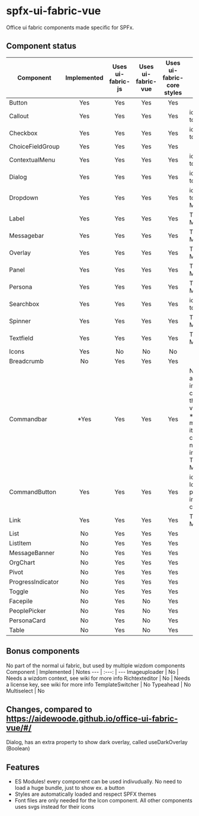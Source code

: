 # spfx-ui-fabric-vue
Office ui fabric components made specific for SPFx.

## Component status
Component        |Implemented | Uses ui-fabric-js | Uses ui-fabric-vue | Uses ui-fabric-core styles  | Notes
 ---             | :---:      | :---:             | :---:              | :---:                       | ---
Button           | Yes        | Yes               | Yes                | Yes                      
Callout          | Yes        | Yes               | Yes                | Yes                         | icons changed to svgs
Checkbox         | Yes        | Yes               | Yes                | Yes                         | icons changed to svgs
ChoiceFieldGroup | Yes        | Yes               | Yes                | Yes 
ContextualMenu   | Yes        | Yes               | Yes                | Yes                         | icons changed to svgs
Dialog           | Yes        | Yes               | Yes                | Yes                         | icons changed to svgs
Dropdown         | Yes        | Yes               | Yes                | Yes                         | icons changed to svgs, TESTS MISSING
Label            | Yes        | Yes               | Yes                | Yes                         | TESTS MISSING
Messagebar       | Yes        | Yes               | Yes                | Yes                         | TESTS MISSING
Overlay          | Yes        | Yes               | Yes                | Yes                         | TESTS MISSING
Panel            | Yes        | Yes               | Yes                | Yes                         | TESTS MISSING
Persona          | Yes        | Yes               | Yes                | Yes                         | TESTS MISSING
Searchbox        | Yes        | Yes               | Yes                | Yes                         | icons changed to svgs
Spinner          | Yes        | Yes               | Yes                | Yes                         | TESTS MISSING
Textfield        | Yes        | Yes               | Yes                | Yes                         | TESTS MISSING
Icons            | Yes        | No                | No                 | No                          |
Breadcrumb       | No         | Yes               | Yes                | Yes                         | 
Commandbar       | *Yes       | Yes               | Yes                | Yes                         | Not to happy about the implementation, consider using the react version instead. *Contextual menu, when items get collapsed, is not working as intended yet! TESTS MISSING
CommandButton    | Yes        | Yes               | Yes                | Yes                         | icon is no longer a property, but instead a slot called "icon"
Link             | Yes        | Yes               | Yes                | Yes                         | TESTS MISSING
List             | No         | Yes               | Yes                | Yes                         | 
ListItem         | No         | Yes               | Yes                | Yes                         | 
MessageBanner    | No         | Yes               | Yes                | Yes                         | 
OrgChart         | No         | Yes               | Yes                | Yes                         | 
Pivot            | No         | Yes               | Yes                | Yes                         | 
ProgressIndicator| No         | Yes               | Yes                | Yes                         | 
Toggle           | No         | Yes               | Yes                | Yes                         | 
Facepile         | No         | Yes               | No                 | Yes                         |
PeoplePicker     | No         | Yes               | No                 | Yes                         |
PersonaCard      | No         | Yes               | No                 | Yes                         |
Table            | No         | Yes               | No                 | Yes                         |




## Bonus components
No part of the normal ui fabric, but used by multiple wizdom components
Component        | Implemented | Notes
---              | :---:       | ---
Imageuploader    | No          | Needs a wizdom context, see wiki for more info
Richtexteditor   | No          | Needs a license key, see wiki for more info
TemplateSwitcher | No
Typeahead        | No
Multiselect      | No

## Changes, compared to https://aidewoode.github.io/office-ui-fabric-vue/#/
Dialog, has an extra property to show dark overlay, called useDarkOverlay (Boolean)

## Features
 - ES Modules! every component can be used indivudually. No need to load a huge bundle, just to show ex. a button
 - Styles are automatically loaded and respect SPFX themes
 - Font files are only needed for the Icon component. All other components uses svgs instead for their icons